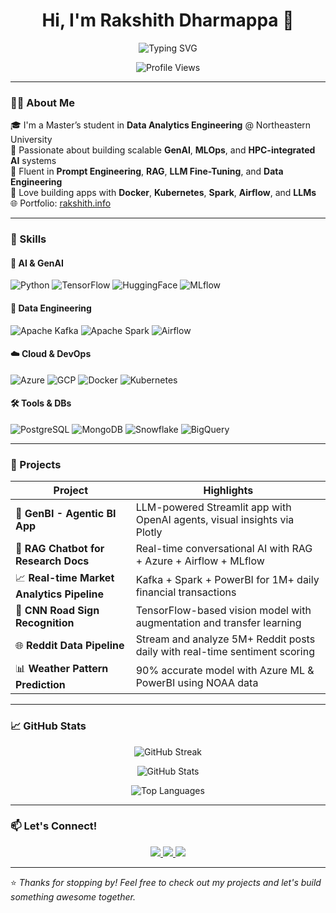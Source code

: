 <h1 align="center">Hi, I'm Rakshith Dharmappa 👋</h1>

<p align="center">
  <img src="https://readme-typing-svg.herokuapp.com?font=Fira+Code&size=22&pause=1000&color=9F79EE&width=700&lines=GenAI+Engineer+%7C+Data+Pipeline+Specialist+%7C+MLOps+Enthusiast;RAG+%2B+LLM+Apps+%F0%9F%96%A5%EF%B8%8F+%7C+HPC+%7C+Azure+%7C+FastAPI;AI+Innovator+%7C+Prompt+Engineer+%7C+Cloud+Automation+Wizard" alt="Typing SVG" />
</p>

<p align="center">
  <img src="https://komarev.com/ghpvc/?username=rakshithd26&label=Profile+Views&color=9F79EE&style=flat-square" alt="Profile Views" />
</p>

---

### 👨‍💻 About Me

🎓 I'm a Master’s student in **Data Analytics Engineering** @ Northeastern University  
🧠 Passionate about building scalable **GenAI**, **MLOps**, and **HPC-integrated AI** systems  
💬 Fluent in **Prompt Engineering**, **RAG**, **LLM Fine-Tuning**, and **Data Engineering**  
🚀 Love building apps with **Docker**, **Kubernetes**, **Spark**, **Airflow**, and **LLMs**  
🌐 Portfolio: [rakshith.info](https://rakshith.info)

---

### 🧠 Skills

#### 🔬 AI & GenAI
![Python](https://img.shields.io/badge/Python-FFD43B?style=for-the-badge&logo=python&logoColor=black)
![TensorFlow](https://img.shields.io/badge/TensorFlow-FF6F00?style=for-the-badge&logo=tensorflow)
![HuggingFace](https://img.shields.io/badge/HuggingFace-FEDC00?style=for-the-badge&logo=huggingface&logoColor=black)
![MLflow](https://img.shields.io/badge/MLflow-102A43?style=for-the-badge)

#### 🔄 Data Engineering
![Apache Kafka](https://img.shields.io/badge/Kafka-231F20?style=for-the-badge&logo=apachekafka&logoColor=white)
![Apache Spark](https://img.shields.io/badge/Spark-E25A1C?style=for-the-badge&logo=apachespark&logoColor=white)
![Airflow](https://img.shields.io/badge/Airflow-017CEE?style=for-the-badge&logo=apacheairflow&logoColor=white)

#### ☁️ Cloud & DevOps
![Azure](https://img.shields.io/badge/Azure-0078D4?style=for-the-badge&logo=microsoftazure&logoColor=white)
![GCP](https://img.shields.io/badge/GCP-4285F4?style=for-the-badge&logo=googlecloud&logoColor=white)
![Docker](https://img.shields.io/badge/Docker-2496ED?style=for-the-badge&logo=docker&logoColor=white)
![Kubernetes](https://img.shields.io/badge/Kubernetes-326CE5?style=for-the-badge&logo=kubernetes&logoColor=white)

#### 🛠 Tools & DBs
![PostgreSQL](https://img.shields.io/badge/PostgreSQL-336791?style=for-the-badge&logo=postgresql&logoColor=white)
![MongoDB](https://img.shields.io/badge/MongoDB-4EA94B?style=for-the-badge&logo=mongodb&logoColor=white)
![Snowflake](https://img.shields.io/badge/Snowflake-29B5E8?style=for-the-badge&logo=snowflake&logoColor=white)
![BigQuery](https://img.shields.io/badge/BigQuery-669DF6?style=for-the-badge&logo=googlebigquery&logoColor=white)

---

### 🚀 Projects

| Project | Highlights |
|--------|------------|
| 🧠 **GenBI - Agentic BI App** | LLM-powered Streamlit app with OpenAI agents, visual insights via Plotly |
| 🤖 **RAG Chatbot for Research Docs** | Real-time conversational AI with RAG + Azure + Airflow + MLflow |
| 📈 **Real-time Market Analytics Pipeline** | Kafka + Spark + PowerBI for 1M+ daily financial transactions |
| 🚦 **CNN Road Sign Recognition** | TensorFlow-based vision model with augmentation and transfer learning |
| 🌐 **Reddit Data Pipeline** | Stream and analyze 5M+ Reddit posts daily with real-time sentiment scoring |
| 📊 **Weather Pattern Prediction** | 90% accurate model with Azure ML & PowerBI using NOAA data |

---

### 📈 GitHub Stats

<p align="center">
  <img src="https://github-readme-streak-stats.herokuapp.com?user=rakshith2605&theme=radical" alt="GitHub Streak" />
</p>
<p align="center">
  <img src="https://github-readme-stats.vercel.app/api?username=rakshith2605&show_icons=true&theme=radical" alt="GitHub Stats" />
</p>
<p align="center">
  <img src="https://github-readme-stats.vercel.app/api/top-langs/?username=rakshith2605&layout=compact&theme=radical" alt="Top Languages" />
</p>



---

### 📫 Let's Connect!

<p align="center">
  <a href="https://linkedin.com/in/rakshithd26/">
    <img src="https://img.shields.io/badge/LinkedIn-blue?style=for-the-badge&logo=linkedin&logoColor=white" />
  </a>
  <a href="mailto:dharmappa.r@northeastern.edu">
    <img src="https://img.shields.io/badge/Gmail-red?style=for-the-badge&logo=gmail&logoColor=white" />
  </a>
  <a href="https://rakshith.info">
    <img src="https://img.shields.io/badge/Portfolio-black?style=for-the-badge&logo=githubpages&logoColor=white" />
  </a>
</p>

---

⭐️ _Thanks for stopping by! Feel free to check out my projects and let's build something awesome together._

